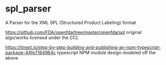 # spl_parser
A Parser for the XML SPL (Structured Product Labeling) format

https://github.com/FDA/openfda/tree/master/openfda/spl
original algo/works licensed under the CCL

https://itnext.io/step-by-step-building-and-publishing-an-npm-typescript-package-44fe7164964c
typescript NPM module design modeled off the above
